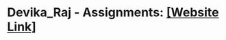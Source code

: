 # Devika_Raj - Assignments: [[Website Link]](https://github.com/NIFT-Web-Design/Devika_Raj.git/Assignment1/)
